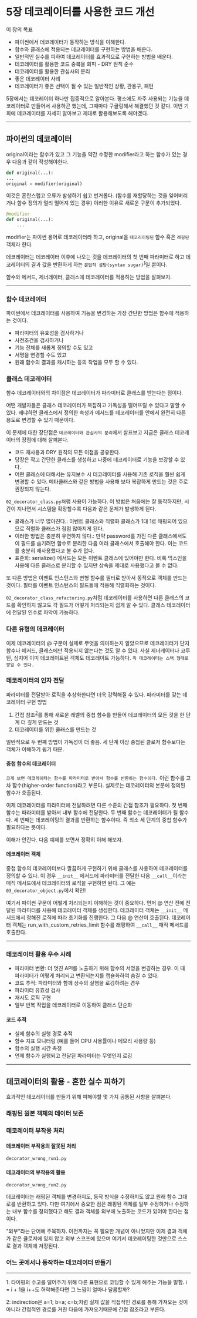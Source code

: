 # 5장 데코레이터를 사용한 코드 개선

이 장의 목표
- 파이썬에서 데코레이터가 동작하는 방식을 이해한다.
- 함수와 클래스에 적용되는 데코레이터를 구현하는 방법을 배운다.
- 일반적인 실수를 피하여 데코레이터를 효과적으로 구현하는 방법을 배운다.
- 데코레이터를 활용한 코드 중복을 회피 - DRY 원칙 준수
- 데코레이터를 활용한 관심사의 분리
- 좋은 데코레이터 사례
- 데코레이터가 좋은 선택이 될 수 있는 일반적인 상황, 관용구, 패턴

5장에서는 데코레이터 하나만 집중적으로 알아본다. 평소에도 자주 사용되는 기능을 데코레이터로 만들어서 사용하곤 했는데, 그때마다 구글링해서 해결했던 것 같다. 이번 기회에 데코레이터를 자세히 알아보고 제대로 활용해보도록 해야겠다.

---

## 파이썬의 데코레이터

original이라는 함수가 있고 그 기능을 약간 수정한 modifier라고 하는 함수가 있는 경우 다음과 같이 작성해야한다.
```python
def original(...):
...
original = modifier(original)
```
이것은 혼란스럽고 오류가 발생하기 쉽고 번거롭다. (함수를 재할당하는 것을 잊어버리거나 함수 정의가 멀리 떨어져 있는 경우) 이러한 이유로 새로운 구문이 추가되었다.

```python
@modifier
def original(...):
    ...
```
modifier는 파이썬 용어로 데코레이터라 하고, original을 `데코리이팅된` 함수 혹은 `래핑된` 객체라 한다.

데코레이터는 데코레이터 이후에 나오는 것을 데코레이터의 첫 번째 파라미터로 하고 데코레이터의 결과 값을 반환하게 하는 `문법적 설탕(syntax sugar)`<sup>[1](#footnote_1)</sup>일 뿐이다.

함수와 메서드, 제너레이터, 클래스에 데코레이터를 적용하는 방법을 살펴보자.

---

### 함수 데코레이터

파이썬에서 데코레이터를 사용하여 기능을 변경하는 가장 간단한 방법은 함수에 적용하는 것이다.

- 파라미터의 유효성을 검사하거나
- 사전조건을 검사하거나
- 기능 전체를 새롭게 정의할 수도 있고
- 서명을 변경할 수도 있고
- 원래 함수의 결과를 캐시하는 등의 작업을 모두 할 수 있다.

### 클래스 데코레이터

함수 데코레이터와의 차이점은 데코레이터가 파라미터로 클래스를 받는다는 점이다.

어떤 개발자들은 클래스 데코레이터가 복잡하고 가독성을 떨어뜨릴 수 있다고 말할 수 있다. 왜냐하면 클래스에서 정의한 속성과 메서드를 데코레이터를 안에서 완전히 다른 용도로 변경할 수 있기 때문이다.

이 문제에 대한 장단점은 `데코레이터와 관심사의 분리`에서 살표보고 지금은 클래스 데코레이터의 장점에 대해 살펴본다.

- 코드 재사용과 DRY 원칙의 모든 이점을 공유한다.
- 당장은 작고 간단한 클래스를 생성하고 나중에 데코레이터로 기능을 보강할 수 있다.
- 어떤 클래스에 대해서는 유지보수 시 데코레이터를 사용해 기존 로직을 훨씬 쉽게 변경할 수 있다. 메타클래스와 같은 방법을 사용해 보다 복잡하게 만드는 것은 주로 권장되지 않는다.

`02_decorator_class.py`처럼 사용이 가능하다. 이 방법은 처음에는 잘 동작하지만, 시간이 지나면서 시스템을 확장할수록 다음과 같은 문제가 발생하게 된다.

- 클래스가 너무 많아진다.: 이벤트 클래스와 직렬화 클래스가 1대 1로 매핑되어 있으므로 직렬화 클래스가 점점 많아지게 된다.
- 이러한 방법은 충분히 유연하지 않다.: 만약 password를 가진 다른 클래스에서도 이 필드를 숨기려면 함수로 분리한 다음 여러 클래스에서 호출해야 한다. 이는 코드를 충분히 재사용했다고 볼 수가 없다.
- 표준화: serialize() 메서드는 모든 이벤트 클래스에 있어야만 한다. 비록 믹스인을 사용해 다른 클래스로 분리할 수 있지만 상속을 제대로 사용했다고 볼 수 없다.

또 다른 방법은 이벤트 인스턴스와 변형 함수를 필터로 받아서 동적으로 객체를 만드는 것이다. 필터를 이벤트 인스턴스의 필드들에 적용해 직렬화하는 것이다.

`02_decorator_class_refactoring.py`처럼 데코레이터를 사용하면 다른 클래스의 코드를 확인하지 않고도 각 필드가 어떻게 처리되는지 쉽게 알 수 있다.
클래스 데코레이터에 전달된 인수로 파악이 가능하다. 

### 다른 유형의 데코레이터

이제 데코레이터의 @ 구문이 실제로 무엇을 의미하는지 알았으므로 데코레이터가 단지 함수나 메서드, 클래스에만 적용되지 않는다는 것도 알 수 있다.
사실 제너레이터나 코루틴, 심지어 이미 데코레이트된 객체도 데코레이트 가능하다. `즉 데코레이터는 스택 형태로 쌓일 수 있다.`

### 데코레이터의 인자 전달

파라미터를 전달받아 로직을 추상화한다면 더욱 강력해질 수 있다.
파라미터를 갖는 데코레이터 구현 방법
1. 간접 참조<sup>[2](#footnote_2)</sup>를 통해 새로운 레벨의 중첩 함수를 만들어 데코레이터의 모든 것을 한 단계 더 깊게 만드는 것
2. 데코레이터를 위한 클래스를 만드는 것

일반적으로 두 번째 방법이 가독성이 더 좋음. 세 단계 이상 중첩된 클로저 함수보다는 객체가 이해하기 쉽기 때문.

#### 중첩 함수의 데코레이터
`크게 보면 데코레이터는 함수를 파라미터로 받아서 함수를 반환하는 함수이다.` 이런 함수를 고차 함수(higher-order function)라고 부른다. 실제로는 데코레이터의 본문에 정의된 함수가 호출된다.

이제 데코레이터를 파라미터에 전달하려면 다른 수준의 간접 참조가 필요하다. 첫 번째 함수는 파라미터를 받아서 내부 함수에 전달한다. 두 번째 함수는 데코레이터가 될 함수다. 세 번째는 데코레이팅의 결과를 반환하는 함수이다. 즉 최소 세 단계의 중첩 함수가 필요하다는 뜻이다.

이해가 안간다. 다음 예제를 보면서 정확히 이해 해보자.

#### 데코레이터 객체

중첩 함수의 데코레이터보다 깔끔하게 구현하기 위해 클래스를 사용하여 데코레이터를 정의할 수 있다. 이 경우 `__init__` 메서드에 파라미터를 전달한 다음 `__call__`이라는 매직 메서드에서 데코레이터의 로직을 구현하면 된다. 그 예는 `03_decorator_object.py`에서 확인!

여기서 파이썬 구문이 어떻게 처리되는지 이해하는 것이 중요하다. 먼저 @ 연산 전에 전달된 파라미터를 사용해 데코레이터 객체를 생성한다. 데코레이터 객체는 `__init__` 메서드에서 정해진 로직에 따라 초기화를 진행한다. 그 다음 @ 연산이 호출된다. 데코레이터 객체는 run_with_custom_retries_limit 함수를 래핑하여 `__call__` 매직 메서드를 호출한다.

---

### 데코레이터 활용 우수 사례
- 파라미터 변환: 더 멋진 API를 노출하기 위해 함수의 서명을 변경하는 경우. 이 때 파라미터가 어떻게 처리되고 변환되는지를 캡슐화하여 숨길 수 있다.
- 코드 추적: 파라미터와 함께 상수의 실행을 로깅하려는 경우
- 파라미터 유효성 검사
- 재시도 로직 구현
- 일부 반복 작업을 데코레이터로 이동하여 클래스 단순화

#### 코드 추적
- 실제 함수의 실행 경로 추적
- 함수 지표 모니터링 (예를 들어 CPU 사용률이나 메모리 사용량 등)
- 함수의 실행 시간 측정
- 언제 함수가 실행되고 전달된 파라미터는 무엇인지 로깅

---

## 데코레이터의 활용 - 흔한 실수 피하기

효과적인 데코레이터를 만들기 위해 피해야할 몇 가지 공통된 사항을 살펴본다.

### 래핑된 원본 객체의 데이터 보존

### 데코레이터 부작용 처리

#### 데코레이터 부작용의 잘못된 처리

`decorator_wrong_run1.py`

#### 데코레이터의 부작용의 활용

`decorator_wrong_run2.py`

데코레이터는 래핑된 객체를 변경하지도, 동작 방식을 수정하지도 않고 원래 함수 그대로를 반환하고 있다.
다만 여기에서 중요한 점은 래핑된 객체를 일부 수정하거나 수정하는 내부 함수를 정의했다고 해도 결과 객체를 외부에 노출하는 코드가 있어야 한다는 점이다.

"외부"라는 단어에 주목하자. 이전까지는 꼭 필요한 개념이 아니었지만 이제 결과 객체가 같은 클로저에 있지 않고 외부 스코프에 있으며 여기서 데코레이팅한 것만으로
스스로 결과 객체에 저장된다.

### 어느 곳에서나 동작하는 데코레이터 만들기


---

<!-- 글 뒷 부분에 -->
<a name="footnote_1">1</a>: 타이핑의 수고를 덜어주기 위해 다른 표현으로 코딩할 수 있게 해주는 기능을 말함. i = i + 1을 i++도 허락해준다면 그 느낌이 얼마나 달콤할까?

<a name="footnote_2">2</a>: indirection은 a=1; b=a; c=b;처럼 실제 값을 직접적인 경로를 통해 가져오는 것이 아니라 간접적인 경로를 거친 다음에 가져오기때문에 간접 참조라고 부른다.

